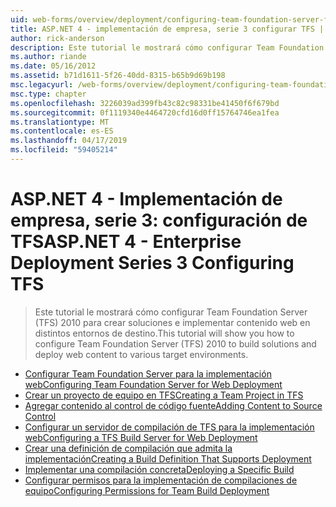 ```yaml
---
uid: web-forms/overview/deployment/configuring-team-foundation-server-for-web-deployment/index
title: ASP.NET 4 - implementación de empresa, serie 3 configurar TFS | Microsoft Docs
author: rick-anderson
description: Este tutorial le mostrará cómo configurar Team Foundation Server (TFS) 2010 para crear soluciones e implementar contenido web en distintos entornos de destino.
ms.author: riande
ms.date: 05/16/2012
ms.assetid: b71d1611-5f26-40dd-8315-b65b9d69b198
msc.legacyurl: /web-forms/overview/deployment/configuring-team-foundation-server-for-web-deployment
msc.type: chapter
ms.openlocfilehash: 3226039ad399fb43c82c98331be41450f6f679bd
ms.sourcegitcommit: 0f1119340e4464720cfd16d0ff15764746ea1fea
ms.translationtype: MT
ms.contentlocale: es-ES
ms.lasthandoff: 04/17/2019
ms.locfileid: "59405214"
---
```

# <a name="aspnet-4---enterprise-deployment-series-3-configuring-tfs"></a><span data-ttu-id="69e01-103">ASP.NET 4 - Implementación de empresa, serie 3: configuración de TFS</span><span class="sxs-lookup"><span data-stu-id="69e01-103">ASP.NET 4 - Enterprise Deployment Series 3 Configuring TFS</span></span>

> <span data-ttu-id="69e01-104">Este tutorial le mostrará cómo configurar Team Foundation Server (TFS) 2010 para crear soluciones e implementar contenido web en distintos entornos de destino.</span><span class="sxs-lookup"><span data-stu-id="69e01-104">This tutorial will show you how to configure Team Foundation Server (TFS) 2010 to build solutions and deploy web content to various target environments.</span></span>


- [<span data-ttu-id="69e01-105">Configurar Team Foundation Server para la implementación web</span><span class="sxs-lookup"><span data-stu-id="69e01-105">Configuring Team Foundation Server for Web Deployment</span></span>](configuring-team-foundation-server-for-web-deployment.md)
- [<span data-ttu-id="69e01-106">Crear un proyecto de equipo en TFS</span><span class="sxs-lookup"><span data-stu-id="69e01-106">Creating a Team Project in TFS</span></span>](creating-a-team-project-in-tfs.md)
- [<span data-ttu-id="69e01-107">Agregar contenido al control de código fuente</span><span class="sxs-lookup"><span data-stu-id="69e01-107">Adding Content to Source Control</span></span>](adding-content-to-source-control.md)
- [<span data-ttu-id="69e01-108">Configurar un servidor de compilación de TFS para la implementación web</span><span class="sxs-lookup"><span data-stu-id="69e01-108">Configuring a TFS Build Server for Web Deployment</span></span>](configuring-a-tfs-build-server-for-web-deployment.md)
- [<span data-ttu-id="69e01-109">Crear una definición de compilación que admita la implementación</span><span class="sxs-lookup"><span data-stu-id="69e01-109">Creating a Build Definition That Supports Deployment</span></span>](creating-a-build-definition-that-supports-deployment.md)
- [<span data-ttu-id="69e01-110">Implementar una compilación concreta</span><span class="sxs-lookup"><span data-stu-id="69e01-110">Deploying a Specific Build</span></span>](deploying-a-specific-build.md)
- [<span data-ttu-id="69e01-111">Configurar permisos para la implementación de compilaciones de equipo</span><span class="sxs-lookup"><span data-stu-id="69e01-111">Configuring Permissions for Team Build Deployment</span></span>](configuring-permissions-for-team-build-deployment.md)
